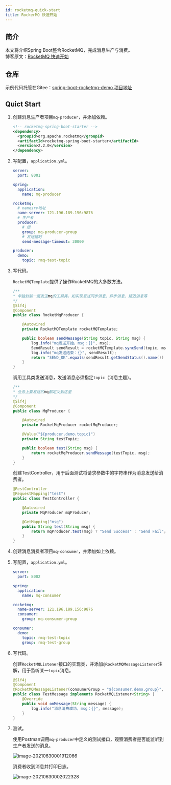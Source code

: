 ```yaml
---
id: rocketmq-quick-start
title: RockerMQ 快速开始
---
```


## 简介

本文将介绍Spring Boot整合RocketMQ，完成消息生产与消费。  
博客原文：[RocketMQ 快速开始](https://www.shiguangping.com/spring-boot-rocketmq.html)



## 仓库

示例代码托管在Gitee：[spring-boot-rocketmq-demo 项目地址](https://gitee.com/ENNRIAAA/spring-boot-rocketmq-demo.git)



## Quict Start

1. 创建消息生产者项目`mq-producer`，并添加依赖。

   ```xml
   <!-- rocketmq-spring-boot-starter -->
   <dependency>
     <groupId>org.apache.rocketmq</groupId>
     <artifactId>rocketmq-spring-boot-starter</artifactId>
     <version>2.2.0</version>
   </dependency>
   ```

2. 写配置，`application.yml`。

   ```yaml
   server:
     port: 8001
   
   spring:
     application:
       name: mq-producer
   
   rocketmq:
     # namesrv地址
     name-server: 121.196.189.156:9876
     # 生产者
     producer:
       # 组
       group: mq-producer-group
       # 发送超时
       send-message-timeout: 30000
   
   producer:
     demo:
       topic: rmq-test-topic
   ```

3. 写代码。

   `RocketMQTemplate`提供了操作RocketMQ的大多数方法。

   ```java
   /**
   * 单独封装一层发送mq的工具类，如实现发送同步消息、异步消息、延迟消息等
   */
   @Slf4j
   @Component
   public class RocketMqProducer {
   
       @Autowired
       private RocketMQTemplate rocketMQTemplate;
   
       public boolean sendMessage(String topic, String msg) {
           log.info("mq发送开始，msg：{}", msg);
           SendResult sendResult = rocketMQTemplate.syncSend(topic, msg);
           log.info("mq发送结束：{}", sendResult);
           return "SEND_OK".equals(sendResult.getSendStatus().name()) ? true : false;
       }
   }
   ```

   调用工具类发送消息，发送消息必须指定`topic`（消息主题）。

   ```java
   /**
   * 业务上要发送的mq都定义到这里
   */
   @Slf4j
   @Component
   public class MqProducer {
   
       @Autowired
       private RocketMqProducer rocketMqProducer;
   
       @Value("${producer.demo.topic}")
       private String testTopic;
   
       public boolean test(String msg) {
           return rocketMqProducer.sendMessage(testTopic, msg);
       }
   }
   ```

   创建TestController，用于后面测试将请求参数中的字符串作为消息发送给消费者。

   ```java
   @RestController
   @RequestMapping("test")
   public class TestController {
   
       @Autowired
       private MqProducer mqProducer;
   
       @GetMapping("msg")
       public String test(String msg) {
           return mqProducer.test(msg) ? "Send Success" : "Send Fail";
       }
   }
   ```

4. 创建消息消费者项目`mq-consumer`，并添加如上依赖。

5. 写配置，`application.yml`。

   ```yaml
   server:
     port: 8002
   
   spring:
     application:
       name: mq-consumer
   
   rocketmq:
     name-server: 121.196.189.156:9876
     consumer:
       group: mq-consumer-group
   
   consumer:
     demo:
       topic: rmq-test-topic
       group: rmq-test-group
   
   ```

6. 写代码。

   创建`RocketMQListener`接口的实现类，并添加`@RocketMQMessageListener`注解，用于监听某一`topic`消息。

   ```java
   @Slf4j
   @Component
   @RocketMQMessageListener(consumerGroup = "${consumer.demo.group}", topic = "${consumer.demo.topic}", consumeMode = ConsumeMode.CONCURRENTLY, messageModel = MessageModel.CLUSTERING, consumeTimeout = 60000L)
   public class TestMessage implements RocketMQListener<String> {
       @Override
       public void onMessage(String message) {
           log.info("消息消费成功，msg：{}", message);
       }
   }
   ```

7. 测试。

   使用Postman调用`mq-producer`中定义的测试接口，观察消费者是否能监听到生产者发送的消息。

   ![image-20210630001912066](https://images.shiguangping.com/imgs/20210630001912.png)

   消费者收到消息并打印日志。

   ![image-20210630002022328](https://images.shiguangping.com/imgs/20210630002022.png)

